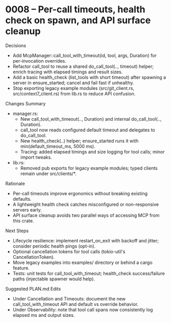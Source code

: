# 0008 – Per-call timeouts, health check on spawn, and API surface cleanup

Decisions
- Add McpManager::call_tool_with_timeout(id, tool, args, Duration) for per-invocation overrides.
- Refactor call_tool to reuse a shared do_call_tool(.., timeout) helper; enrich tracing with elapsed timings and result sizes.
- Add a basic health_check (list_tools with short timeout) after spawning a server in ensure_started; cancel and fail fast if unhealthy.
- Stop exporting legacy example modules (src/git_client.rs, src/context7_client.rs) from lib.rs to reduce API confusion.

Changes Summary
- manager.rs:
  - New call_tool_with_timeout(.., Duration) and internal do_call_tool(.., Duration).
  - call_tool now reads configured default timeout and delegates to do_call_tool.
  - New health_check(..) helper; ensure_started runs it with min(default_timeout_ms, 5000 ms).
  - Tracing: added elapsed timings and size logging for tool calls; minor import tweaks.
- lib.rs:
  - Removed pub exports for legacy example modules; typed clients remain under src/clients/*.

Rationale
- Per-call timeouts improve ergonomics without breaking existing defaults.
- A lightweight health check catches misconfigured or non-responsive servers early.
- API surface cleanup avoids two parallel ways of accessing MCP from this crate.

Next Steps
- Lifecycle resilience: implement restart_on_exit with backoff and jitter; consider periodic health pings (opt-in).
- Optional cancellation tokens for tool calls (tokio-util's CancellationToken).
- Move legacy examples into examples/ directory or behind a cargo feature.
- Tests: unit tests for call_tool_with_timeout; health_check success/failure paths (injectable spawner would help).

Suggested PLAN.md Edits
- Under Cancellation and Timeouts: document the new call_tool_with_timeout API and default vs override behavior.
- Under Observability: note that tool call spans now consistently log elapsed ms and output sizes.
